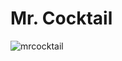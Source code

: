 # Mr. Cocktail

![mrcocktail](https://user-images.githubusercontent.com/28808441/49532191-3ca84180-f8bc-11e8-93fa-a75a9a9b01e0.png)
